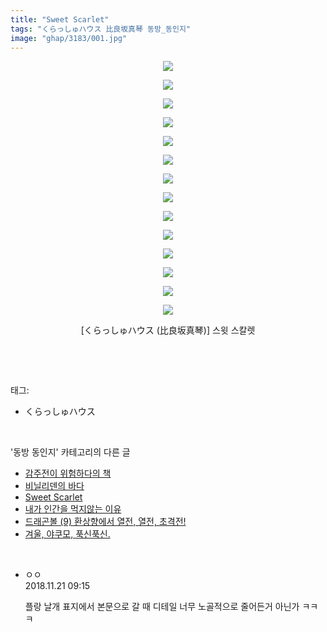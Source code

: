 ```yaml
---
title: "Sweet Scarlet"
tags: "くらっしゅハウス 比良坂真琴 동방_동인지"
image: "ghap/3183/001.jpg"
---
```

<div class="article">
<p style="text-align: center; clear: none; float: none;"><img src="{{ site.nasurl }}/ghap/3183/001.jpg"/></p>
<p style="text-align: center; clear: none; float: none;"><img src="{{ site.nasurl }}/ghap/3183/002.jpg"/></p>
<p style="text-align: center; clear: none; float: none;"><img src="{{ site.nasurl }}/ghap/3183/003.jpg"/></p>
<p style="text-align: center; clear: none; float: none;"><img src="{{ site.nasurl }}/ghap/3183/004.jpg"/></p>
<p style="text-align: center; clear: none; float: none;"><img src="{{ site.nasurl }}/ghap/3183/005.jpg"/></p>
<p style="text-align: center; clear: none; float: none;"><img src="{{ site.nasurl }}/ghap/3183/006.jpg"/></p>
<p style="text-align: center; clear: none; float: none;"><img src="{{ site.nasurl }}/ghap/3183/007.jpg"/></p>
<p style="text-align: center; clear: none; float: none;"><img src="{{ site.nasurl }}/ghap/3183/008.jpg"/></p>
<p style="text-align: center; clear: none; float: none;"><img src="{{ site.nasurl }}/ghap/3183/009.jpg"/></p>
<p style="text-align: center; clear: none; float: none;"><img src="{{ site.nasurl }}/ghap/3183/010.jpg"/></p>
<p style="text-align: center; clear: none; float: none;"><img src="{{ site.nasurl }}/ghap/3183/011.jpg"/></p>
<p style="text-align: center; clear: none; float: none;"><img src="{{ site.nasurl }}/ghap/3183/012.jpg"/></p>
<p style="text-align: center; clear: none; float: none;"><img src="{{ site.nasurl }}/ghap/3183/013.jpg"/></p>
<p style="text-align: center; clear: none; float: none;"><img src="{{ site.nasurl }}/ghap/3183/014.jpg"/></p>
<p style="text-align: center; clear: none; float: none;">[くらっしゅハウス (比良坂真琴)] 스윗 스칼렛</p>
<p><br/></p>
</div><br/>
<div class="tagTrail">
<p>태그: </p>
<ul>
<li>くらっしゅハウス</li>
</ul>
</div><br/>
<div class="another">
<p>'동방 동인지' 카테고리의 다른 글</p>
<ul>
<li><a href="/2017-04-19-ghap_3185">감주전이 위험하다의 책</a></li>
<li><a href="/2017-04-19-ghap_3184">비닐리덴의 바다</a></li>
<li><a href="/2017-04-19-ghap_3183">Sweet Scarlet</a></li>
<li><a href="/2017-04-19-ghap_3182">내가 인간을 먹지않는 이유</a></li>
<li><a href="/2017-03-13-ghap_3167">드래곤볼 (9) 환상향에서 열전, 열전, 초격전!</a></li>
<li><a href="/2017-03-13-ghap_3166">겨울, 야쿠모, 푹신푹신.</a></li>
</ul>
</div><br/>
<div class="cb_module cb_fluid">
<div class="cb_wrt cb_profile">
<div class="comment">
<ul>
<li class="cb_thumb_off" id="comment15376138">
<div class="cb_comment_area">
<div class="cb_info_area">
<div class="cb_section">
<span class="cb_nick_name">ㅇㅇ</span>
</div>
<div class="cb_section">
<span class="cb_date">2018.11.21 09:15 </span>
</div>
</div>
<div class="cb_dsc_comment">
<p class="cb_dsc">
											플랑 날개 표지에서 본문으로 갈 때 디테일 너무 노골적으로 줄어든거 아닌가 ㅋㅋㅋ
										</p>
</div>
</div></li>
</ul>
</div>
</div><!-- commentList close -->
</div><br/>
